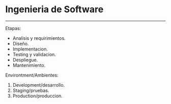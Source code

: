 
# Ingenieria de Software
---------------------

Etapas:
- Analisis y requirimientos.
- Diseño.
- Implementacion.
- Testing y validacion.
- Despliegue.
- Mantenimiento.

Environtment/Ambientes:
1. Development/desarrollo.
2. Staging/pruebas.
3. Production/produccion.
